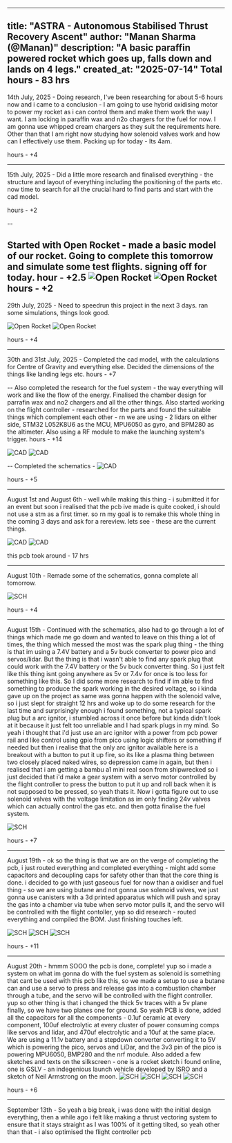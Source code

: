 
---
title: "ASTRA - Autonomous Stabilised Thrust Recovery Ascent"
author: "Manan Sharma (@Manan)"
description: "A basic paraffin powered rocket which goes up, falls down and lands on 4 legs."
created_at: "2025-07-14"
Total hours - 83 hrs
---

14th July, 2025 -
Doing research, I've been researching for about 5-6 hours now and i came to a conclusion - I am going to use hybrid oxidising motor to power my rocket as i can control them and make them work the way I want. I am locking in paraffin wax and n2o chargers for the fuel for now. I am gonna use whipped cream chargers as they suit the requirements here. Other than that I am right now studying how solenoid valves work and how can I effectively use them. Packing up for today - Its 4am.

hours - +4

---
15th July, 2025 -
Did a little more research and finalised everything - the structure and layout of everything including the positioning of the parts etc. now time to search for all the crucial hard to find parts and start with the cad model.

hours - +2

--

Started with Open Rocket - made a basic model of our rocket. Going to complete this tomorrow and simulate some test flights. signing off for today.
hour - +2.5
![Open Rocket](https://hc-cdn.hel1.your-objectstorage.com/s/v3/de23775a91b247666d03ca95c841cff5d8a64bec_screenshot_2025-07-16_at_1.38.09___am.png)
![Open Rocket](https://hc-cdn.hel1.your-objectstorage.com/s/v3/09037c414f543e91b96f8d16f6b7fd9bf22a2389_screenshot_2025-07-16_at_1.38.24___am.png)
hours - +2
---

29th July, 2025 -
Need to speedrun this project in the next 3 days. ran some simulations, things look good.

![Open Rocket](https://hc-cdn.hel1.your-objectstorage.com/s/v3/7d826fa916dcaf980aec910090bad755c58b76bc_screenshot_2025-07-22_at_12.32.55___am.png)
![Open Rocket](https://hc-cdn.hel1.your-objectstorage.com/s/v3/0a9340abd8f7e2090bd551a7236ef5d5b808e048_screenshot_2025-07-22_at_12.33.06___am.png)

hours - +4

---
30th and 31st July, 2025 -
Completed the cad model, with the calculations for Centre of Gravity and everything else. Decided the dimensions of the things like landing legs etc.
hours - +7

--
Also completed the research for the fuel system - the way everything will work and like the flow of the energy. Finalised the chamber design for parrafin wax and no2 chargers and all the other things. Also started working on the flight controller - researched for the parts and found the suitable things which complement each other - rn we are using - 2 lidars on either side, STM32 L052K8U6 as the MCU, MPU6050 as gyro, and BPM280 as the altimeter. Also using a RF module to make the launching system's trigger.
hours - +14

![CAD](https://hc-cdn.hel1.your-objectstorage.com/s/v3/6a278e24489b7209372f84a830f54f0c1b13f5b7_screenshot_2025-07-31_at_8.48.29___pm.png)
![CAD](https://hc-cdn.hel1.your-objectstorage.com/s/v3/05f420220b2e25e54d8cca7f1f3828cd5bdd5a63_screenshot_2025-07-31_at_8.49.23___pm.png)

--
Completed the schematics -
![CAD](https://hc-cdn.hel1.your-objectstorage.com/s/v3/f776903f97898415f5401254f62856af31d764ee_screenshot_2025-08-01_at_3.28.11___am.png)

hours - +5


---

August 1st and August 6th -
well while making this thing - i submitted it for an event but soon i realised that the pcb ive made is quite cooked, i should not use a stm as a first timer. so rn my goal is to remake this whole thing in the coming 3 days and ask for a rereview. lets see - these are the current things.

![CAD](https://hc-cdn.hel1.your-objectstorage.com/s/v3/d353d52df04e1eaece24cce61dbf0e1801a6d75c_screenshot_2025-08-07_at_6.38.21___pm.png)
![CAD](https://hc-cdn.hel1.your-objectstorage.com/s/v3/bb7f380423163cb61dbd22e2e2b1c763a285ed61_screenshot_2025-08-07_at_6.38.35___pm.png)

this pcb took around - 17 hrs

---
August 10th -
Remade some of the schematics, gonna complete all tomorrow.

![SCH](https://hc-cdn.hel1.your-objectstorage.com/s/v3/0780474ed24290801a72e58a6966364000a88099_screenshot_2025-08-11_at_2.25.21___pm.png)

hours - +4

---

August 15th -
Continued with the schematics, also had to go through a lot of things which made me go down and wanted to leave on this thing a lot of times, the thing which messed the most was the spark plug thing - the thing is that im using a 7.4V battery and a 5v buck converter to power pico and servos/lidar. But the thing is that i wasn't able to find any spark plug that could work with the 7.4V battery or the 5v buck converter thing. So i just felt like this thing isnt going anywhere as 5v or 7.4v for once is too less for something like this. So I did some more research to find if im able to find something to produce the spark working in the desired voltage, so i kinda gave up on the project as same was gonna happen with the solenoid valve, so i just slept for straight 12 hrs and woke up to do some research for the last time and surprisingly enough i found something, not a typical spark plug but a arc ignitor, i stumbled across it once before but kinda didn't look at it because it just felt too unreliable and I had spark plugs in my mind. So yeah i thought that i'd just use an arc ignitor with a power from pcb power rail and like control using gpio from pico using logic shifters or something if needed but then i realise that the only arc ignitor available here is a breakout with a button to put it up fire, so its like a plasma thing between two closely placed naked wires, so depression came in again, but then i realised that i am getting a bambu a1 mini real soon from shipwrecked so i just decided that i'd make a gear system with a servo motor controlled by the flight controller to press the button to put it up and roll back when it is not supposed to be pressed, so yeah thats it. Now i gotta figure out to use solenoid valves with the voltage limitation as im only finding 24v valves which can actually control the gas etc. and then gotta finalise the fuel system.

![SCH](/assets/SCH1.png)

hours - +7


---
August 19th -
ok so the thing is that we are on the verge of completing the pcb, i just routed everything and completed everything - might add some capacitors and decoupling caps for safety other than that the core thing is done. i decided to go with just gaseous fuel for now than a oxidiser and fuel thing - so we are using butane and not gonna use solenoid valves, we just gonna use canisters with a 3d printed apparatus which will push and spray the gas into a chamber via tube when servo motor pulls it, and the servo will be controlled with the flight contoller, yep so did research - routed everything and compiled the BOM. Just finishing touches left.

![SCH](/assets/SCH2.png)
![SCH](/assets/PCB1.png)
![SCH](/assets/3D1.png)

hours - +11


---
August 20th -
hmmm SOOO the pcb is done, complete! yup so i made a system on what im gonna do with the fuel system as solenoid is something that cant be used with this pcb like this, so we made a setup to use a butane can and use a servo to press and release gas into a combustion chamber through a tube, and the servo will be controlled with the flight controller. yup so other thing is that i changed the thick 5v traces with a 5v plane finally, so we have two planes one for ground. So yeah PCB is done, added all the capacitors for all the components - 0.1uf ceramic at every component, 100uf electrolytic at every cluster of power consuming comps like servos and lidar, and 470uf electrolytic and a 10uf at the same place. We are using a 11.1v battery and a stepdown converter converting it to 5V which is powering the pico, servos and LiDar, and the 3v3 pin of the pico is powering MPU6050, BMP280 and the nrf module. Also added a few sketches and texts on the silkscreen - one is a rocket sketch i found online, one is GSLV - an indegenious launch vehicle developed by ISRO and a sketch of Neil Armstrong on the moon.
![SCH](/assets/SCH3.png)
![SCH](/assets/PCB2.png)
![SCH](/assets/3D2.png)
![SCH](/assets/3D3.png)

hours - +6

---
September 13th -
So yeah a big break, i was done with the initial design everything, then a while ago i felt like making a thrust vectoring system to ensure that it stays straight as I was 100% of it getting tilted, so yeah other than that - i also optimised the flight controller pcb
